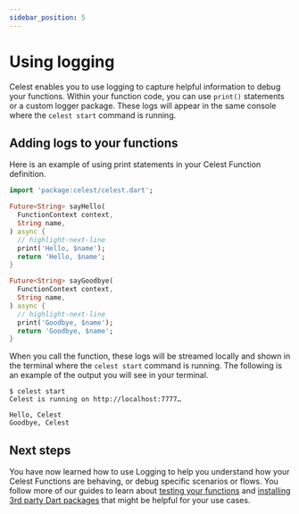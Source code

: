 ```yaml
---
sidebar_position: 5
---
```


# Using logging

Celest enables you to use logging to capture helpful information to debug your functions. Within your function code, you can use `print()` statements or a custom logger package. These logs will appear in the same console where the `celest start` command is running.

## Adding logs to your functions

Here is an example of using print statements in your Celest Function definition.

```dart
import 'package:celest/celest.dart';

Future<String> sayHello(
  FunctionContext context, 
  String name,
) async {
  // highlight-next-line
  print('Hello, $name');
  return 'Hello, $name';
}

Future<String> sayGoodbye(
  FunctionContext context, 
  String name,
) async {
  // highlight-next-line
  print('Goodbye, $name');
  return 'Goodbye, $name';
}
```

When you call the function, these logs will be streamed locally and shown in the terminal where the `celest start` command is running. The following is an example of the output you will see in your terminal.

```shell
$ celest start
Celest is running on http://localhost:7777…

Hello, Celest
Goodbye, Celest
```

## Next steps

You have now learned how to use Logging to help you understand how your Celest Functions are behaving, or debug specific scenarios or flows. You follow more of our guides to learn about [testing your functions](/docs/functions/testing.md) and [installing 3rd party Dart packages](/docs/functions/packages.md) that might be helpful for your use cases.

